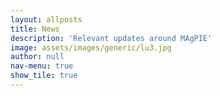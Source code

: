 ```yaml
---
layout: allposts
title: News
description: 'Relevant updates around MAgPIE'
image: assets/images/generic/lu3.jpg
author: null
nav-menu: true
show_tile: true
---
```


